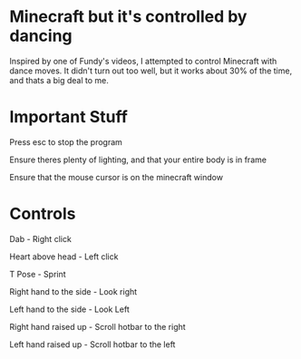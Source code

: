 # Minecraft but it's controlled by dancing

Inspired by one of Fundy's videos, I attempted to control Minecraft with dance moves. It didn't turn out too well, but it works about 30% of the time, and thats a big deal to me. 


# Important Stuff

Press esc to stop the program

Ensure theres plenty of lighting, and that your entire body is in frame

Ensure that the mouse cursor is on the minecraft window


# Controls

Dab - Right click

Heart above head - Left click

T Pose - Sprint 

Right hand to the side - Look right

Left hand to the side - Look Left

Right hand raised up - Scroll hotbar to the right 

Left hand raised up - Scroll hotbar to the left 
